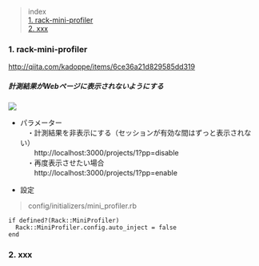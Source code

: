 

> index  
<a href="#a1">1. rack-mini-profiler</a>  
<a href="#a2">2. xxx</a>  


<a id="a1"></a>  
### 1. rack-mini-profiler
http://qiita.com/kadoppe/items/6ce36a21d829585dd319

##### 計測結果がWebページに表示されないようにする

![](http://i.gyazo.com/208c8f8c53450f2bbc680dce15dca811.png)  

* パラメーター  
　・計測結果を非表示にする（セッションが有効な間はずっと表示されない）  
　　http://localhost:3000/projects/1?pp=disable  
　・再度表示させたい場合  
　　http://localhost:3000/projects/1?pp=enable  

* 設定 

> config/initializers/mini_profiler.rb  
```
if defined?(Rack::MiniProfiler)  
  Rack::MiniProfiler.config.auto_inject = false  
end  
```

<a id="a2"></a>  
### 2. xxx  


